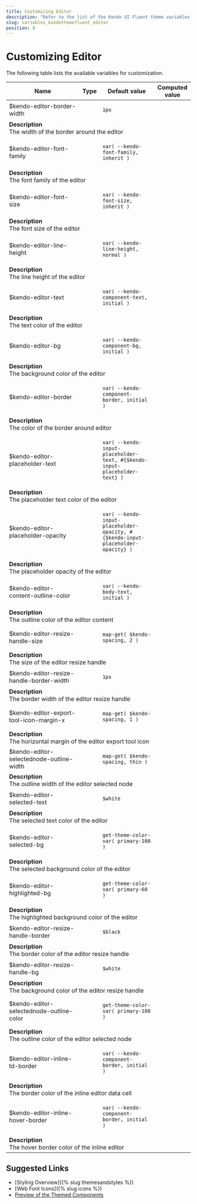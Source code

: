 ```yaml
---
title: Customizing Editor
description: "Refer to the list of the Kendo UI Fluent theme variables available for customization."
slug: variables_kendothemefluent_editor
position: 9
---
```


# Customizing Editor

The following table lists the available variables for customization.

<table class="theme-variables">
    <colgroup>
    <col style="width: 200px; white-space:nowrap;" />
    <col />
    <col />
    <col />
</colgroup>
<thead>
    <tr>
        <th>Name</th>
        <th>Type</th>
        <th>Default value</th>
        <th>Computed value</th>
    </tr>
</thead>
<tbody>
        <tr>
    <td>$kendo-editor-border-width</td>
    <td></td>
<td>

`1px`

</td>
<td>



</td>
</tr>
<tr>
    <td colspan="4" class="theme-variables-description-container"><div><b>Description</b><div class="theme-variables-description">The width of the border around the editor</div></div>
    </td>
</tr>
<tr>
    <td>$kendo-editor-font-family</td>
    <td></td>
<td>

`var( --kendo-font-family, inherit )`

</td>
<td>



</td>
</tr>
<tr>
    <td colspan="4" class="theme-variables-description-container"><div><b>Description</b><div class="theme-variables-description">The font family of the editor</div></div>
    </td>
</tr>
<tr>
    <td>$kendo-editor-font-size</td>
    <td></td>
<td>

`var( --kendo-font-size, inherit )`

</td>
<td>



</td>
</tr>
<tr>
    <td colspan="4" class="theme-variables-description-container"><div><b>Description</b><div class="theme-variables-description">The font size of the editor</div></div>
    </td>
</tr>
<tr>
    <td>$kendo-editor-line-height</td>
    <td></td>
<td>

`var( --kendo-line-height, normal )`

</td>
<td>



</td>
</tr>
<tr>
    <td colspan="4" class="theme-variables-description-container"><div><b>Description</b><div class="theme-variables-description">The line height of the editor</div></div>
    </td>
</tr>
<tr>
    <td>$kendo-editor-text</td>
    <td></td>
<td>

`var( --kendo-component-text, initial )`

</td>
<td>



</td>
</tr>
<tr>
    <td colspan="4" class="theme-variables-description-container"><div><b>Description</b><div class="theme-variables-description">The text color of the editor</div></div>
    </td>
</tr>
<tr>
    <td>$kendo-editor-bg</td>
    <td></td>
<td>

`var( --kendo-component-bg, initial )`

</td>
<td>



</td>
</tr>
<tr>
    <td colspan="4" class="theme-variables-description-container"><div><b>Description</b><div class="theme-variables-description">The background color of the editor</div></div>
    </td>
</tr>
<tr>
    <td>$kendo-editor-border</td>
    <td></td>
<td>

`var( --kendo-component-border, initial )`

</td>
<td>



</td>
</tr>
<tr>
    <td colspan="4" class="theme-variables-description-container"><div><b>Description</b><div class="theme-variables-description">The color of the border around editor</div></div>
    </td>
</tr>
<tr>
    <td>$kendo-editor-placeholder-text</td>
    <td></td>
<td>

`var( --kendo-input-placeholder-text, #{$kendo-input-placeholder-text} )`

</td>
<td>



</td>
</tr>
<tr>
    <td colspan="4" class="theme-variables-description-container"><div><b>Description</b><div class="theme-variables-description">The placeholder text color of the editor</div></div>
    </td>
</tr>
<tr>
    <td>$kendo-editor-placeholder-opacity</td>
    <td></td>
<td>

`var( --kendo-input-placeholder-opacity, #{$kendo-input-placeholder-opacity} )`

</td>
<td>



</td>
</tr>
<tr>
    <td colspan="4" class="theme-variables-description-container"><div><b>Description</b><div class="theme-variables-description">The placeholder opacity of the editor</div></div>
    </td>
</tr>
<tr>
    <td>$kendo-editor-content-outline-color</td>
    <td></td>
<td>

`var( --kendo-body-text, initial )`

</td>
<td>



</td>
</tr>
<tr>
    <td colspan="4" class="theme-variables-description-container"><div><b>Description</b><div class="theme-variables-description">The outline color of the editor content</div></div>
    </td>
</tr>
<tr>
    <td>$kendo-editor-resize-handle-size</td>
    <td></td>
<td>

`map-get( $kendo-spacing, 2 )`

</td>
<td>



</td>
</tr>
<tr>
    <td colspan="4" class="theme-variables-description-container"><div><b>Description</b><div class="theme-variables-description">The size of the editor resize handle</div></div>
    </td>
</tr>
<tr>
    <td>$kendo-editor-resize-handle-border-width</td>
    <td></td>
<td>

`1px`

</td>
<td>



</td>
</tr>
<tr>
    <td colspan="4" class="theme-variables-description-container"><div><b>Description</b><div class="theme-variables-description">The border width of the editor resize handle</div></div>
    </td>
</tr>
<tr>
    <td>$kendo-editor-export-tool-icon-margin-x</td>
    <td></td>
<td>

`map-get( $kendo-spacing, 1 )`

</td>
<td>



</td>
</tr>
<tr>
    <td colspan="4" class="theme-variables-description-container"><div><b>Description</b><div class="theme-variables-description">The horizontal margin of the editor export tool icon</div></div>
    </td>
</tr>
<tr>
    <td>$kendo-editor-selectednode-outline-width</td>
    <td></td>
<td>

`map-get( $kendo-spacing, thin )`

</td>
<td>



</td>
</tr>
<tr>
    <td colspan="4" class="theme-variables-description-container"><div><b>Description</b><div class="theme-variables-description"> The outline width of the editor selected node</div></div>
    </td>
</tr>
<tr>
    <td>$kendo-editor-selected-text</td>
    <td></td>
<td>

`$white`

</td>
<td>



</td>
</tr>
<tr>
    <td colspan="4" class="theme-variables-description-container"><div><b>Description</b><div class="theme-variables-description">The selected text color of the editor</div></div>
    </td>
</tr>
<tr>
    <td>$kendo-editor-selected-bg</td>
    <td></td>
<td>

`get-theme-color-var( primary-100 )`

</td>
<td>



</td>
</tr>
<tr>
    <td colspan="4" class="theme-variables-description-container"><div><b>Description</b><div class="theme-variables-description">The selected background color of the editor</div></div>
    </td>
</tr>
<tr>
    <td>$kendo-editor-highlighted-bg</td>
    <td></td>
<td>

`get-theme-color-var( primary-60 )`

</td>
<td>



</td>
</tr>
<tr>
    <td colspan="4" class="theme-variables-description-container"><div><b>Description</b><div class="theme-variables-description">The highlighted background color of the editor</div></div>
    </td>
</tr>
<tr>
    <td>$kendo-editor-resize-handle-border</td>
    <td></td>
<td>

`$black`

</td>
<td>



</td>
</tr>
<tr>
    <td colspan="4" class="theme-variables-description-container"><div><b>Description</b><div class="theme-variables-description">The border color of the editor resize handle</div></div>
    </td>
</tr>
<tr>
    <td>$kendo-editor-resize-handle-bg</td>
    <td></td>
<td>

`$white`

</td>
<td>



</td>
</tr>
<tr>
    <td colspan="4" class="theme-variables-description-container"><div><b>Description</b><div class="theme-variables-description">The background color of the editor resize handle</div></div>
    </td>
</tr>
<tr>
    <td>$kendo-editor-selectednode-outline-color</td>
    <td></td>
<td>

`get-theme-color-var( primary-100 )`

</td>
<td>



</td>
</tr>
<tr>
    <td colspan="4" class="theme-variables-description-container"><div><b>Description</b><div class="theme-variables-description">The outline color of the editor selected node</div></div>
    </td>
</tr>
<tr>
    <td>$kendo-editor-inline-td-border</td>
    <td></td>
<td>

`var( --kendo-component-border, initial )`

</td>
<td>



</td>
</tr>
<tr>
    <td colspan="4" class="theme-variables-description-container"><div><b>Description</b><div class="theme-variables-description">The border color of the inline editor data cell</div></div>
    </td>
</tr>
<tr>
    <td>$kendo-editor-inline-hover-border</td>
    <td></td>
<td>

`var( --kendo-component-border, initial )`

</td>
<td>



</td>
</tr>
<tr>
    <td colspan="4" class="theme-variables-description-container"><div><b>Description</b><div class="theme-variables-description">The hover border color of the inline editor</div></div>
    </td>
</tr>
</tbody>
</table>

## Suggested Links

* [Styling Overview]({% slug themesandstyles %})
* [Web Font Icons]({% slug icons %})
* [Preview of the Themed Components](../)


